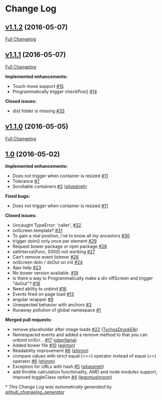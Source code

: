 # Change Log

## [v1.1.2](https://github.com/silvestreh/onScreen/tree/v1.1.2) (2016-05-07)
[Full Changelog](https://github.com/silvestreh/onScreen/compare/v1.1.1...v1.1.2)

## [v1.1.1](https://github.com/silvestreh/onScreen/tree/v1.1.1) (2016-05-07)
[Full Changelog](https://github.com/silvestreh/onScreen/compare/v1.1.0...v1.1.1)

**Implemented enhancements:**

- Touch move support [\#15](https://github.com/silvestreh/onScreen/issues/15)
- Programmatically trigger checkPos\(\) [\#14](https://github.com/silvestreh/onScreen/issues/14)

**Closed issues:**

- dist folder is missing [\#33](https://github.com/silvestreh/onScreen/issues/33)

## [v1.1.0](https://github.com/silvestreh/onScreen/tree/v1.1.0) (2016-05-05)
[Full Changelog](https://github.com/silvestreh/onScreen/compare/1.0...v1.1.0)

## [1.0](https://github.com/silvestreh/onScreen/tree/1.0) (2016-05-02)
**Implemented enhancements:**

- Does not trigger when container is resized [\#11](https://github.com/silvestreh/onScreen/issues/11)
- Tolerance [\#7](https://github.com/silvestreh/onScreen/issues/7)
- Scrollable containers [\#2](https://github.com/silvestreh/onScreen/pull/2) ([silvestreh](https://github.com/silvestreh))

**Fixed bugs:**

- Does not trigger when container is resized [\#11](https://github.com/silvestreh/onScreen/issues/11)

**Closed issues:**

- Uncaught TypeError: 'caller', [\#32](https://github.com/silvestreh/onScreen/issues/32)
- onScreen template? [\#31](https://github.com/silvestreh/onScreen/issues/31)
- To gain a real position, i've to know all my ancestors [\#30](https://github.com/silvestreh/onScreen/issues/30)
- trigger doIn\(\) only once per element [\#29](https://github.com/silvestreh/onScreen/issues/29)
- Request bower package or npm package [\#28](https://github.com/silvestreh/onScreen/issues/28)
- setInterval\(func, 5000\) not working [\#27](https://github.com/silvestreh/onScreen/issues/27)
- Can't remove event listener [\#26](https://github.com/silvestreh/onScreen/issues/26)
- onScreen doIn / doOut on init [\#24](https://github.com/silvestreh/onScreen/issues/24)
- Ajax help [\#23](https://github.com/silvestreh/onScreen/issues/23)
- No bower version available. [\#19](https://github.com/silvestreh/onScreen/issues/19)
- Is there a way to Programmatically make a div offScreen and trigger "doOut"? [\#18](https://github.com/silvestreh/onScreen/issues/18)
- Need ability to unbind [\#16](https://github.com/silvestreh/onScreen/issues/16)
- Events fired on page load [\#13](https://github.com/silvestreh/onScreen/issues/13)
- angular wrapper [\#9](https://github.com/silvestreh/onScreen/issues/9)
- Unexpected behavior with anchors [\#3](https://github.com/silvestreh/onScreen/issues/3)
- Runaway pollution of global namespace [\#1](https://github.com/silvestreh/onScreen/issues/1)

**Merged pull requests:**

- remove placeholder after image loads [\#22](https://github.com/silvestreh/onScreen/pull/22) ([TychosDrunkElk](https://github.com/TychosDrunkElk))
- Namespaced events and added a remove method to that you can unbind onScr... [\#17](https://github.com/silvestreh/onScreen/pull/17) ([uberllama](https://github.com/uberllama))
- Added bower file [\#10](https://github.com/silvestreh/onScreen/pull/10) ([agirton](https://github.com/agirton))
- Readability improvement [\#8](https://github.com/silvestreh/onScreen/pull/8) ([shinnn](https://github.com/shinnn))
- compare values with strict equal \(===\) operator instead of equal \(==\) operator [\#6](https://github.com/silvestreh/onScreen/pull/6) ([shinnn](https://github.com/shinnn))
- Exception for URLs with hash [\#5](https://github.com/silvestreh/onScreen/pull/5) ([silvestreh](https://github.com/silvestreh))
- add throttle calculation functionality, AMD and node modules support, impoved toggleClass option [\#4](https://github.com/silvestreh/onScreen/pull/4) ([legomushroom](https://github.com/legomushroom))



\* *This Change Log was automatically generated by [github_changelog_generator](https://github.com/skywinder/Github-Changelog-Generator)*